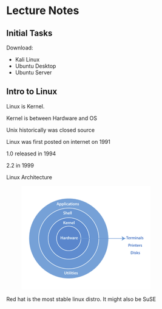 # Lecture Notes

## Initial Tasks

Download:

* Kali Linux
* Ubuntu Desktop
* Ubuntu Server

## Intro to Linux

Linux is Kernel.

Kernel is between Hardware and OS

Unix historically was closed source



Linux was first posted on internet on 1991

1.0 released in 1994

2.2 in 1999



Linux Architecture

<figure><img src="../.gitbook/assets/image (1) (1) (1) (1) (1) (1) (1) (1) (1) (1) (1) (1) (1) (1) (1) (1) (1) (1) (1) (1) (1) (1) (1) (1) (1) (1) (1) (1) (1) (1) (1) (1) (1) (1) (1) (1) (1) (1) (1) (1) (1) (1) (1) (1) (1) (1) (1) (1) (1) (1) (1) (1) (1) (1) (1) (1) (1) (1) (1) (1)  (27).png" alt="" width="339"><figcaption></figcaption></figure>

Red hat is the most stable linux distro. It might also be SuSE

